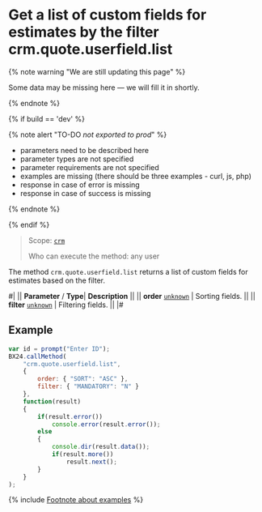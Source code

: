# Get a list of custom fields for estimates by the filter crm.quote.userfield.list

{% note warning "We are still updating this page" %}

Some data may be missing here — we will fill it in shortly.

{% endnote %}

{% if build == 'dev' %}

{% note alert "TO-DO _not exported to prod_" %}

- parameters need to be described here
- parameter types are not specified
- parameter requirements are not specified
- examples are missing (there should be three examples - curl, js, php)
- response in case of error is missing
- response in case of success is missing

{% endnote %}

{% endif %}

> Scope: [`crm`](../../scopes/permissions.md)
>
> Who can execute the method: any user

The method `crm.quote.userfield.list` returns a list of custom fields for estimates based on the filter.

#|
||  **Parameter** / **Type**| **Description** ||
|| **order**
[`unknown`](../../data-types.md) | Sorting fields. ||
|| **filter**
[`unknown`](../../data-types.md) | Filtering fields. ||
|#

## Example

```js
var id = prompt("Enter ID");
BX24.callMethod(
    "crm.quote.userfield.list",
    {
        order: { "SORT": "ASC" },
        filter: { "MANDATORY": "N" }
    },
    function(result)
    {
        if(result.error())
            console.error(result.error());
        else
        {
            console.dir(result.data());
            if(result.more())
                result.next();
        }
    }
);
```

{% include [Footnote about examples](../../../_includes/examples.md) %}